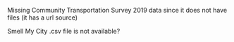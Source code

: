 Missing Community Transportation Survey 2019 data since it does not have files (it has a url source)

Smell My City .csv file is not available?
